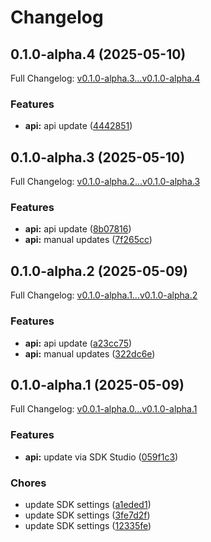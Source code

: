 # Changelog

## 0.1.0-alpha.4 (2025-05-10)

Full Changelog: [v0.1.0-alpha.3...v0.1.0-alpha.4](https://github.com/siddharthsharma94/turf-live-sim-sdk/compare/v0.1.0-alpha.3...v0.1.0-alpha.4)

### Features

* **api:** api update ([4442851](https://github.com/siddharthsharma94/turf-live-sim-sdk/commit/4442851d5d7fde702cf5aea12811c5bb2d83c00c))

## 0.1.0-alpha.3 (2025-05-10)

Full Changelog: [v0.1.0-alpha.2...v0.1.0-alpha.3](https://github.com/siddharthsharma94/turf-live-sim-sdk/compare/v0.1.0-alpha.2...v0.1.0-alpha.3)

### Features

* **api:** api update ([8b07816](https://github.com/siddharthsharma94/turf-live-sim-sdk/commit/8b0781623099f481b9017b42f8b6344ce0ffb53b))
* **api:** manual updates ([7f265cc](https://github.com/siddharthsharma94/turf-live-sim-sdk/commit/7f265ccb20ab5ad56cf622c5c6ae385d829edb55))

## 0.1.0-alpha.2 (2025-05-09)

Full Changelog: [v0.1.0-alpha.1...v0.1.0-alpha.2](https://github.com/siddharthsharma94/turf-live-sim-sdk/compare/v0.1.0-alpha.1...v0.1.0-alpha.2)

### Features

* **api:** api update ([a23cc75](https://github.com/siddharthsharma94/turf-live-sim-sdk/commit/a23cc7575b42de3896695eddc902ace1cd26624f))
* **api:** manual updates ([322dc6e](https://github.com/siddharthsharma94/turf-live-sim-sdk/commit/322dc6e55916f0013cad8ffdfea21e456b703a09))

## 0.1.0-alpha.1 (2025-05-09)

Full Changelog: [v0.0.1-alpha.0...v0.1.0-alpha.1](https://github.com/siddharthsharma94/turf-live-sim-sdk/compare/v0.0.1-alpha.0...v0.1.0-alpha.1)

### Features

* **api:** update via SDK Studio ([059f1c3](https://github.com/siddharthsharma94/turf-live-sim-sdk/commit/059f1c38b23e619dfecd16b3267199b51e1a5322))


### Chores

* update SDK settings ([a1eded1](https://github.com/siddharthsharma94/turf-live-sim-sdk/commit/a1eded1907d06e4e5f209e51aa6cd387956b020e))
* update SDK settings ([3fe7d2f](https://github.com/siddharthsharma94/turf-live-sim-sdk/commit/3fe7d2f502e6df5e9bf2cdbca774d53df6e6a973))
* update SDK settings ([12335fe](https://github.com/siddharthsharma94/turf-live-sim-sdk/commit/12335fef7a0f80c2cadcc31ae6de9984b76de93b))
